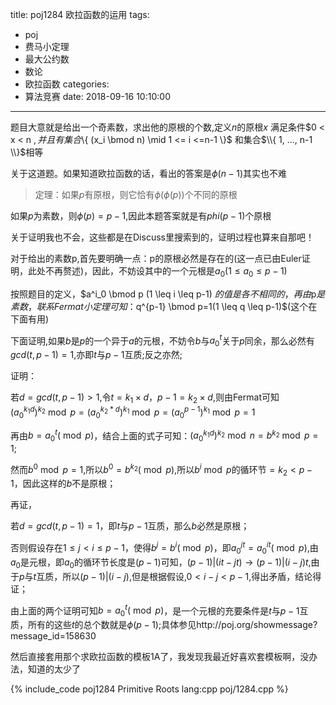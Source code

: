 title: poj1284 欧拉函数的运用
tags:
  - poj
  - 费马小定理
  - 最大公约数
  - 数论
  - 欧拉函数
categories:
  - 算法竞赛
date: 2018-09-16 10:10:00
---

题目大意就是给出一个奇素数，求出他的原根的个数,定义$n$的原根$x$ 满足条件$0 < x < n $,并且有集合$\\{ (x_i \bmod n) \mid 1 <= i <=n-1 \\}$ 和集合$\\{ 1, ..., n-1 \\}$相等

关于这道题。如果知道欧拉函数的话，看出的答案是$\phi(n-1)$其实也不难

> 定理：如果$p$有原根，则它恰有$\phi(\phi(p))$个不同的原根

如果$p$为素数，则$\phi(p)=p-1$,因此本题答案就是有$phi(p-1)$个原根 

关于证明我也不会，这些都是在Discuss里搜索到的，证明过程也算来自那吧！

对于给出的素数p,首先要明确一点：p的原根必然是存在的(这一点已由Euler证明，此处不再赘述)，因此，不妨设其中的一个元根是$a_0(1 \leq a_0 \leq p-1)$

按照题目的定义，$a^i_0 \bmod p (1 \leq i \leq p-1) $的值是各不相同的，再由$p$是素数，联系Fermat小定理可知：$q^{p-1} \bmod p=1(1 \leq q \leq p-1)$(这个在下面有用)

下面证明,如果$b$是$p$的一个异于$a$的元根，不妨令$b$与$a^t_0$关于$p$同余，那么必然有$gcd(t,p-1)=1$,亦即$t$与$p-1$互质;反之亦然;

证明：

若$d=gcd(t,p-1)>1$,令$t=k_1 \times d$，$p-1=k_2 \times d$,则由Fermat可知$(a^{k_1d}_0)^{k_2} \bmod p=(a^{k_2*d}_0)^{k_1} \bmod p = (a^{p-1}_0)^{k_1} \bmod p = 1$

再由$b=a^t_0 (\bmod p)$，结合上面的式子可知：$(a^{k_1d}_0)^{k_2} \bmod n = b^{k_2} \bmod p=1$;

然而$b^0 \bmod p=1$,所以$b^0=b^{k_2} (\bmod p)$,所以$b^i \bmod p$的循环节$=k_2 < p-1$，因此这样的$b$不是原根；

再证，

若$d=gcd(t,p-1)=1$，即$t$与$p-1$互质，那么$b$必然是原根；

否则假设存在$1 \leq j < i \leq p-1$，使得$b^j=b^i (\bmod p)$，即$a^{jt}_0=a^{it}_0 (\bmod p)$,由$a_0$是元根，即$a_0$的循环节长度是$(p-1)$可知，$(p-1) | (it-jt) \rightarrow (p-1) | (i-j)t$,由于$p$与$t$互质，所以$(p-1) | (i-j)$,但是根据假设,$0 < i-j < p-1$,得出矛盾，结论得证；

由上面的两个证明可知$b=a^t_0 (\bmod p)$，是一个元根的充要条件是$t$与$p-1$互质，所有的这些$t$的总个数就是$\phi(p-1)$;具体参见http://poj.org/showmessage?message_id=158630

然后直接套用那个求欧拉函数的模板1A了，我发现我最近好喜欢套模板啊，没办法，知道的太少了

{% include_code poj1284 Primitive Roots lang:cpp poj/1284.cpp %}